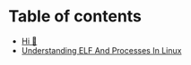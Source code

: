 # Table of contents

* [Hi 👋](README.md)
* [Understanding ELF And Processes In Linux](understanding-elf-and-processes-in-linux.md)

